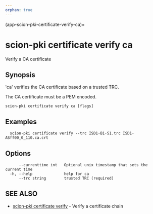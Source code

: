 ```yaml
---
orphan: true
---
```


(app-scion-pki-certificate-verify-ca)=

# scion-pki certificate verify ca

Verify a CA certificate
## Synopsis

'ca' verifies the CA certificate based on a trusted TRC.

The CA certificate must be a PEM encoded.


```
scion-pki certificate verify ca [flags]
```
## Examples

```
  scion-pki certificate verify --trc ISD1-B1-S1.trc ISD1-ASff00_0_110.ca.crt
```
## Options

```
      --currenttime int   Optional unix timestamp that sets the current time
  -h, --help              help for ca
      --trc string        trusted TRC (required)
```
## SEE ALSO

* [scion-pki certificate verify](scion-pki_certificate_verify.md)	 - Verify a certificate chain

